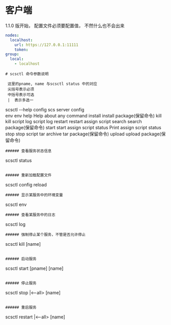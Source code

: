 

# 客户端
1.1.0 版开始， 配置文件必须要配置值， 不然什么也不会出来
```yaml
nodes:
  localhost: 
    url: https://127.0.0.1:11111
    token:
group:
  local:
    - localhost
```

```
# scsctl 命令参数说明

 这里的pname, name 与scsctl status 中的对应  
 尖括号表示必须  
 中括号表示可选  
 |  表示多选一
```
scsctl --help
  config      scs server config  
  env         env
  help        Help about any command
  install     install package(保留命令)
  kill        kill script
  log         script log
  restart     restart assign script
  search      search package(保留命令)
  start       start assign script
  status      Print assign script status
  stop        stop script
  tar         archive tar package(保留命令)
  upload      upload package(保留命令)
```
###### 查看服务状态信息
```
scsctl status
```

###### 重新加载配置文件
```
scsctl config reload
```
###### 显示某服务中的环境变量
```
scsctl env <name>
```
###### 查看某服务中的日志
```
scsctl log <name>
```
###### 强制停止某个服务，不管是否允许停止
```
scsctl kill <pname> [name]
```

###### 启动服务
```
scsctl start [pname] [name]
```

###### 停止服务
```

scsctl stop <pname>|<--all> [name] 
```

###### 重启服务
```
scsctl restart <pname>|<--all> [name] 
```